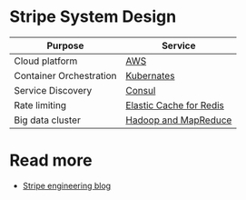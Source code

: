 # Stripe System Design

| Purpose                 | Service                                                           |
|-------------------------|-------------------------------------------------------------------|
| Cloud platform          | [AWS](https://stripe.com/blog/aws-reserved-instances)             |
| Container Orchestration | [Kubernates](https://stripe.com/blog/railyard-training-models)    |
| Service Discovery       | [Consul](https://stripe.com/blog/service-discovery-at-stripe)     |
| Rate limiting           | [Elastic Cache for Redis](https://stripe.com/blog/rate-limiters)  |
| Big data cluster        | [Hadoop and MapReduce](https://stripe.com/blog/online-migrations) |

# Read more
- [Stripe engineering blog](https://stripe.com/blog/engineering)
